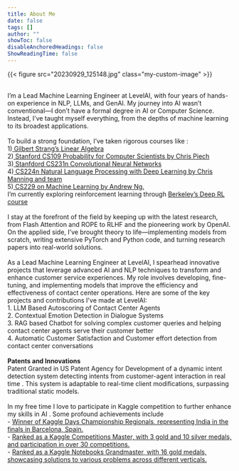 ```yaml
---
title: About Me
date: false
tags: []
author: ""
showToc: false
disableAnchoredHeadings: false
ShowReadingTime: false
---
```


{{< figure src="20230929_125148.jpg" class="my-custom-image" >}}

<br>
I’m a Lead Machine Learning Engineer at LevelAI, with four years of hands-on experience in NLP, LLMs, and GenAI. My journey into AI wasn’t conventional—I don’t have a formal degree in AI or Computer Science. Instead, I’ve taught myself everything, from the depths of machine learning to its broadest applications.
<br><br>
To build a strong foundation, I’ve taken rigorous courses like :<br>
1)<a href="https://www.youtube.com/playlist?list=PL221E2BBF13BECF6C"> Gilbert Strang’s Linear Algebra </a> <br>
2)<a href="https://www.youtube.com/playlist?list=PLoROMvodv4rOpr_A7B9SriE_iZmkanvUg"> Stanford CS109 Probability for Computer Scientists by Chris Piech</a> <br>
3)<a href="https://cs231n.github.io/"> Stanfdord CS231n Convolutional Neural Networks</a> <br>
4)<a href="https://www.youtube.com/playlist?list=PLoROMvodv4rMFqRtEuo6SGjY4XbRIVRd4"> CS224n Natural Language Processing with Deep Learning by Chris Manning and team</a><br> 
5)<a href="https://www.youtube.com/playlist?list=PLoROMvodv4rMiGQp3WXShtMGgzqpfVfbU"> CS229 on Machine Learning by Andrew Ng.</a><br>
I’m currently exploring reinforcement learning through <a href="https://www.youtube.com/playlist?list=PL_iWQOsE6TfVYGEGiAOMaOzzv41Jfm_Ps"> Berkeley’s Deep RL course </a>
<br><br>
I stay at the forefront of the field by keeping up with the latest research, from Flash Attention and ROPE to RLHF and the pioneering work by OpenAI. On the applied side, I’ve brought theory to life—implementing models from scratch, writing extensive PyTorch and Python code, and turning research papers into real-world solutions.
<br><br>
As a Lead Machine Learning Engineer at LevelAI, I spearhead innovative projects that leverage advanced AI and NLP techniques to transform and enhance customer service experiences. My role involves developing, fine-tuning, and implementing models that improve the efficiency and effectiveness of contact center operations. Here are some of the key projects and contributions I've made at LevelAI:<br>
1. LLM Based Autoscoring of Contact Center Agents <br>
2. Contextual Emotion Detection in Dialogue Systems <br>
3. RAG based Chatbot for solving complex customer queries and helping contact center agents serve their customer better <br>
4. Automatic Customer Satisfaction and Customer effort detection from contact center conversations <br>
<br>
<b>Patents and Innovations</b><br>
Patent Granted in US Patent Agency for Development of a dynamic intent detection system detecting intents from customer-agent interaction in real time . This system is adaptable to real-time client modifications, surpassing traditional static models.
<br><br>
In my free time I love to participate in Kaggle competition to further enhance my skills in AI . Some profound achievements include<br>
 - <a href="https://www.linkedin.com/feed/update/urn:li:activity:6909399161356320768/">Winner of Kaggle Days Championship Regionals, representing India in the finals in Barcelona, Spain.</a><br>
 - <a href="https://www.kaggle.com/tanulsingh077"> Ranked as a Kaggle Competitions Master, with 3 gold and 10 silver medals, and participation in over 30 competitions.</a><br>
 - <a href="https://www.kaggle.com/tanulsingh077"> Ranked as a Kaggle Notebooks Grandmaster, with 16 gold medals, showcasing solutions to various problems across different verticals.</a><br>